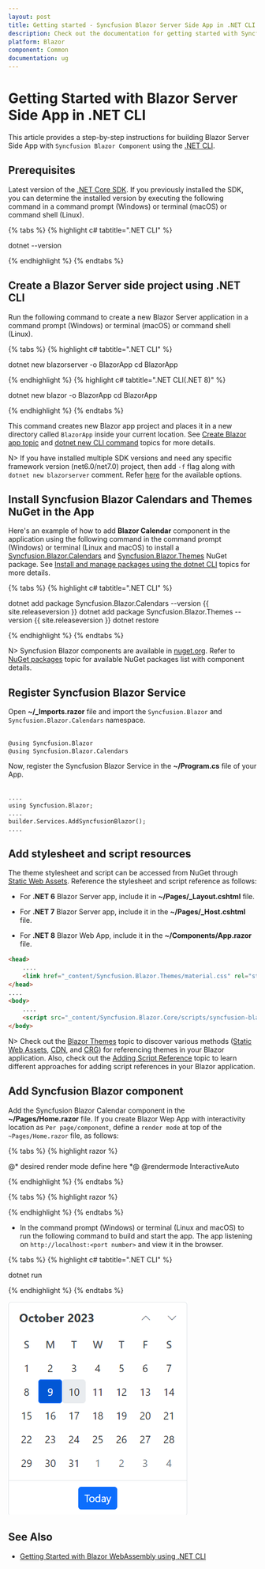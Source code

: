 ```yaml
---
layout: post
title: Getting started - Syncfusion Blazor Server Side App in .NET CLI
description: Check out the documentation for getting started with Syncfusion Blazor Components in Visual Studio using .NET CLI and much more.
platform: Blazor
component: Common
documentation: ug
---
```


# Getting Started with Blazor Server Side App in .NET CLI

This article provides a step-by-step instructions for building Blazor Server Side App with `Syncfusion Blazor Component` using the [.NET CLI](https://dotnet.microsoft.com/en-us/download/dotnet).

## Prerequisites

Latest version of the [.NET Core SDK](https://dotnet.microsoft.com/en-us/download). If you previously installed the SDK, you can determine the installed version by executing the following command in a command prompt (Windows) or terminal (macOS) or command shell (Linux).

{% tabs %}
{% highlight c# tabtitle=".NET CLI" %}

dotnet --version

{% endhighlight %}
{% endtabs %}

## Create a Blazor Server side project using .NET CLI

Run the following command to create a new Blazor Server application in a command prompt (Windows) or terminal (macOS) or command shell (Linux).

{% tabs %}
{% highlight c# tabtitle=".NET CLI" %}

dotnet new blazorserver -o BlazorApp
cd BlazorApp

{% endhighlight %}
{% highlight c# tabtitle=".NET CLI(.NET 8)" %}

dotnet new blazor -o BlazorApp
cd BlazorApp

{% endhighlight %}
{% endtabs %}

This command creates new Blazor app project and places it in a new directory called `BlazorApp` inside your current location. See [Create Blazor app topic](https://dotnet.microsoft.com/en-us/learn/aspnet/blazor-tutorial/create) and [dotnet new CLI command](https://learn.microsoft.com/en-us/aspnet/core/blazor/tooling?pivots=linux-macos&view=aspnetcore-8.0) topics for more details.

N> If you have installed multiple SDK versions and need any specific framework version (net6.0/net7.0) project, then add `-f` flag along with `dotnet new blazorserver` comment. Refer [here](https://learn.microsoft.com/en-us/dotnet/core/tools/dotnet-new) for the available options.

## Install Syncfusion Blazor Calendars and Themes NuGet in the App

Here's an example of how to add **Blazor Calendar** component in the application using the following command in the command prompt (Windows) or terminal (Linux and macOS) to install a [Syncfusion.Blazor.Calendars](https://www.nuget.org/packages/Syncfusion.Blazor.Calendars/) and [Syncfusion.Blazor.Themes](https://www.nuget.org/packages/Syncfusion.Blazor.Themes/) NuGet package. See [Install and manage packages using the dotnet CLI](https://learn.microsoft.com/en-us/nuget/consume-packages/install-use-packages-dotnet-cli) topics for more details.

{% tabs %}
{% highlight c# tabtitle=".NET CLI" %}

dotnet add package Syncfusion.Blazor.Calendars --version {{ site.releaseversion }}
dotnet add package Syncfusion.Blazor.Themes --version {{ site.releaseversion }}
dotnet restore

{% endhighlight %}
{% endtabs %}

N> Syncfusion Blazor components are available in [nuget.org](https://www.nuget.org/packages?q=syncfusion.blazor). Refer to [NuGet packages](https://blazor.syncfusion.com/documentation/nuget-packages) topic for available NuGet packages list with component details.

## Register Syncfusion Blazor Service

Open **~/_Imports.razor** file and import the `Syncfusion.Blazor` and `Syncfusion.Blazor.Calendars` namespace.

```cshtml

@using Syncfusion.Blazor
@using Syncfusion.Blazor.Calendars

```

Now, register the Syncfusion Blazor Service in the **~/Program.cs** file of your App.

```cshtml

....
using Syncfusion.Blazor;
....
builder.Services.AddSyncfusionBlazor();
....

```

## Add stylesheet and script resources

The theme stylesheet and script can be accessed from NuGet through [Static Web Assets](https://blazor.syncfusion.com/documentation/appearance/themes#static-web-assets). Reference the stylesheet and script reference as follows:

* For **.NET 6** Blazor Server app, include it in **~/Pages/_Layout.cshtml** file.

* For **.NET 7** Blazor Server app, include it in the **~/Pages/_Host.cshtml** file.

* For **.NET 8** Blazor Web App, include it in the **~/Components/App.razor** file.

```html
<head>
    ....
    <link href="_content/Syncfusion.Blazor.Themes/material.css" rel="stylesheet" />
</head>
....
<body>
    ....
    <script src="_content/Syncfusion.Blazor.Core/scripts/syncfusion-blazor.min.js" type="text/javascript"></script>
</body>
```

N> Check out the [Blazor Themes](https://blazor.syncfusion.com/documentation/appearance/themes) topic to discover various methods ([Static Web Assets](https://blazor.syncfusion.com/documentation/appearance/themes#static-web-assets), [CDN](https://blazor.syncfusion.com/documentation/appearance/themes#cdn-reference), and [CRG](https://blazor.syncfusion.com/documentation/common/custom-resource-generator)) for referencing themes in your Blazor application. Also, check out the [Adding Script Reference](https://blazor.syncfusion.com/documentation/common/adding-script-references) topic to learn different approaches for adding script references in your Blazor application.

## Add Syncfusion Blazor component

Add the Syncfusion Blazor Calendar component in the **~/Pages/Home.razor** file. If you create Blazor Wep App with interactivity location as `Per page/component`, define a `render mode` at top of the `~Pages/Home.razor` file, as follows:

{% tabs %}
{% highlight razor %}

@* desired render mode define here *@
@rendermode InteractiveAuto

{% endhighlight %}
{% endtabs %}

{% tabs %}
{% highlight razor %}

<SfCalendar TValue="DateTime" />

{% endhighlight %}
{% endtabs %}

* In the command prompt (Windows) or terminal (Linux and macOS) to run the following command to build and start the app. The app listening on `http://localhost:<port number>` and view it in the browser.

{% tabs %}
{% highlight c# tabtitle=".NET CLI" %}

dotnet run

{% endhighlight %}
{% endtabs %}

![Blazor Calendar Component](images/core-hosted/browser-output.png)

## See Also

* [Getting Started with Blazor WebAssembly using .NET CLI](https://blazor.syncfusion.com/documentation/getting-started/blazor-webassembly-dotnet-cli)

